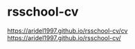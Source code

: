 # rsschool-cv
https://aridel1997.github.io/rsschool-cv/cv
https://aridel1997.github.io/rsschool-cv/
